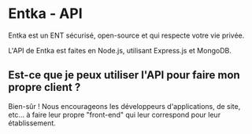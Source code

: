 # Entka - API
Entka est un ENT sécurisé, open-source et qui respecte votre vie privée.

L'API de Entka est faites en Node.js, utilisant Express.js et MongoDB.

## Est-ce que je peux utiliser l'API pour faire mon propre client ?

Bien-sûr ! Nous encourageons les développeurs d'applications, de site, etc... à faire leur propre "front-end" qui leur correspond pour leur établissement.
